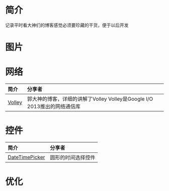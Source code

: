 # 简介
 记录平时看大神们的博客感觉必须要珍藏的干货，便于以后开发


# 图片

# 网络
简介 | 分享者
:------------- | :-------------
[Volley](http://blog.csdn.net/guolin_blog/article/details/17482095) | 郭大神的博客，详细的讲解了Volley Volley是Google I/O 2013推出的网络通信库


# 控件
简介 | 分享者
:------------- | :-------------
[DateTimePicker](https://github.com/CiTuX/datetimepicker) | 圆形的时间选择控件


# 优化



